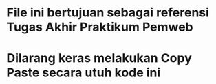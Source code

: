# File ini bertujuan sebagai referensi Tugas Akhir Praktikum Pemweb
# Dilarang keras melakukan Copy Paste secara utuh kode ini
